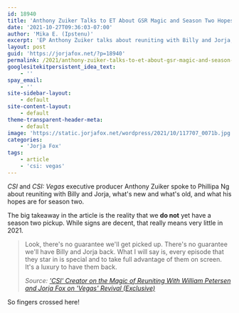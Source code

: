 ```yaml
---
id: 18940
title: 'Anthony Zuiker Talks to ET About GSR Magic and Season Two Hopes'
date: '2021-10-27T09:36:03-07:00'
author: 'Mika E. (Ipstenu)'
excerpt: 'EP Anthony Zuiker talks about reuniting with Billy and Jorja, what''s new and what''s old, and what his hopes are for season two.'
layout: post
guid: 'https://jorjafox.net/?p=18940'
permalink: /2021/anthony-zuiker-talks-to-et-about-gsr-magic-and-season-two-hopes/
googlesitekitpersistent_idea_text:
    - ''
spay_email:
    - ''
site-sidebar-layout:
    - default
site-content-layout:
    - default
theme-transparent-header-meta:
    - default
image: 'https://static.jorjafox.net/wordpress/2021/10/117707_0071b.jpg'
categories:
    - 'Jorja Fox'
tags:
    - article
    - 'csi: vegas'
---
```


<p><em>CSI</em> and <em>CSI: Vegas</em> executive producer Anthony Zuiker spoke to Phillipa Ng about reuniting with Billy and Jorja, what's new and what's old, and what his hopes are for season two.</p>

<p>The big takeaway in the article is the reality that we <strong>do not</strong> yet have a season two pickup. While signs are decent, that really means very little in 2021.</p>

<blockquote class="wp-block-quote"><p>Look, there's no guarantee we'll get picked up. There's no guarantee we'll have Billy and Jorja back. What I will say is, every episode that they star in is special and to take full advantage of them on screen. It's a luxury to have them back.</p><cite>Source: <a href="https://www.etonline.com/csi-creator-on-the-magic-of-reuniting-with-william-petersen-and-jorja-fox-on-vegas-revival">'CSI' Creator on the Magic of Reuniting With William Petersen and Jorja Fox on 'Vegas' Revival (Exclusive)</a></cite></blockquote>

<p>So fingers crossed here!</p>
